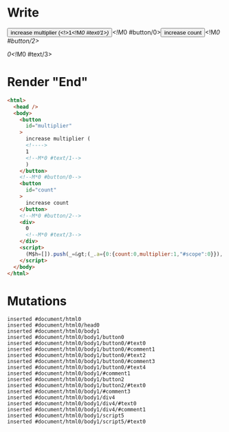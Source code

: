 # Write
  <button id=multiplier>increase multiplier (<!>1<!M*0 #text/1>)</button><!M*0 #button/0><button id=count>increase count</button><!M*0 #button/2><div>0<!M*0 #text/3></div><script>(M$h=[]).push(_=>(_.a={0:{count:0,multiplier:1,"#scope":0}}),[0,"packages/translator-tags/src/__tests__/fixtures/basic-counter-multiplier/template.marko_0_count",0,"packages/translator-tags/src/__tests__/fixtures/basic-counter-multiplier/template.marko_0_multiplier",])</script>


# Render "End"
```html
<html>
  <head />
  <body>
    <button
      id="multiplier"
    >
      increase multiplier (
      <!---->
      1
      <!--M*0 #text/1-->
      )
    </button>
    <!--M*0 #button/0-->
    <button
      id="count"
    >
      increase count
    </button>
    <!--M*0 #button/2-->
    <div>
      0
      <!--M*0 #text/3-->
    </div>
    <script>
      (M$h=[]).push(_=&gt;(_.a={0:{count:0,multiplier:1,"#scope":0}}),[0,"packages/translator-tags/src/__tests__/fixtures/basic-counter-multiplier/template.marko_0_count",0,"packages/translator-tags/src/__tests__/fixtures/basic-counter-multiplier/template.marko_0_multiplier",])
    </script>
  </body>
</html>
```

# Mutations
```
inserted #document/html0
inserted #document/html0/head0
inserted #document/html0/body1
inserted #document/html0/body1/button0
inserted #document/html0/body1/button0/#text0
inserted #document/html0/body1/button0/#comment1
inserted #document/html0/body1/button0/#text2
inserted #document/html0/body1/button0/#comment3
inserted #document/html0/body1/button0/#text4
inserted #document/html0/body1/#comment1
inserted #document/html0/body1/button2
inserted #document/html0/body1/button2/#text0
inserted #document/html0/body1/#comment3
inserted #document/html0/body1/div4
inserted #document/html0/body1/div4/#text0
inserted #document/html0/body1/div4/#comment1
inserted #document/html0/body1/script5
inserted #document/html0/body1/script5/#text0
```